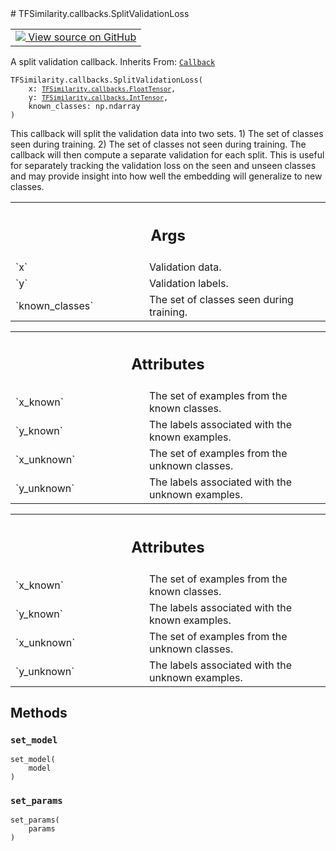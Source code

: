 
<div itemscope itemtype="http://developers.google.com/ReferenceObject">
<meta itemprop="name" content="TFSimilarity.callbacks.SplitValidationLoss" />
<meta itemprop="path" content="Stable" />
<meta itemprop="property" content="__init__"/>
<meta itemprop="property" content="set_model"/>
<meta itemprop="property" content="set_params"/>
</div>
# TFSimilarity.callbacks.SplitValidationLoss
<!-- Insert buttons and diff -->
<table class="tfo-notebook-buttons tfo-api nocontent" align="left">
<td>
  <a target="_blank" href="https://github.com/tensorflow/similarity/blob/main/tensorflow_similarity/callbacks.py#L100-L166">
    <img src="https://www.tensorflow.org/images/GitHub-Mark-32px.png" />
    View source on GitHub
  </a>
</td>
</table>

A split validation callback.
Inherits From: [`Callback`](../../TFSimilarity/callbacks/Callback.md)
<pre class="devsite-click-to-copy prettyprint lang-py tfo-signature-link">
<code>TFSimilarity.callbacks.SplitValidationLoss(
    x: <a href="../../TFSimilarity/callbacks/FloatTensor.md"><code>TFSimilarity.callbacks.FloatTensor</code></a>,
    y: <a href="../../TFSimilarity/callbacks/IntTensor.md"><code>TFSimilarity.callbacks.IntTensor</code></a>,
    known_classes: np.ndarray
)
</code></pre>

<!-- Placeholder for "Used in" -->
This callback will split the validation data into two sets.
    1) The set of classes seen during training.
    2) The set of classes not seen during training.
The callback will then compute a separate validation for each split.
This is useful for separately tracking the validation loss on the seen and
unseen classes and may provide insight into how well the embedding will
generalize to new classes.
<!-- Tabular view -->
 <table class="responsive fixed orange">
<colgroup><col width="214px"><col></colgroup>
<tr><th colspan="2"><h2 class="add-link">Args</h2></th></tr>
<tr>
<td>
`x`
</td>
<td>
Validation data.
</td>
</tr><tr>
<td>
`y`
</td>
<td>
Validation labels.
</td>
</tr><tr>
<td>
`known_classes`
</td>
<td>
The set of classes seen during training.
</td>
</tr>
</table>

<!-- Tabular view -->
 <table class="responsive fixed orange">
<colgroup><col width="214px"><col></colgroup>
<tr><th colspan="2"><h2 class="add-link">Attributes</h2></th></tr>
<tr>
<td>
`x_known`
</td>
<td>
The set of examples from the known classes.
</td>
</tr><tr>
<td>
`y_known`
</td>
<td>
The labels associated with the known examples.
</td>
</tr><tr>
<td>
`x_unknown`
</td>
<td>
The set of examples from the unknown classes.
</td>
</tr><tr>
<td>
`y_unknown`
</td>
<td>
The labels associated with the unknown examples.
</td>
</tr>
</table>


<!-- Tabular view -->
 <table class="responsive fixed orange">
<colgroup><col width="214px"><col></colgroup>
<tr><th colspan="2"><h2 class="add-link">Attributes</h2></th></tr>
<tr>
<td>
`x_known`
</td>
<td>
The set of examples from the known classes.
</td>
</tr><tr>
<td>
`y_known`
</td>
<td>
The labels associated with the known examples.
</td>
</tr><tr>
<td>
`x_unknown`
</td>
<td>
The set of examples from the unknown classes.
</td>
</tr><tr>
<td>
`y_unknown`
</td>
<td>
The labels associated with the unknown examples.
</td>
</tr>
</table>

## Methods
<h3 id="set_model"><code>set_model</code></h3>
<pre class="devsite-click-to-copy prettyprint lang-py tfo-signature-link">
<code>set_model(
    model
)
</code></pre>


<h3 id="set_params"><code>set_params</code></h3>
<pre class="devsite-click-to-copy prettyprint lang-py tfo-signature-link">
<code>set_params(
    params
)
</code></pre>




